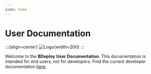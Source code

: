 ```yaml
---
icon: home
---
```


# User Documentation

:::{align=center}
![Logo](/images/logo.svg){width=200}
:::

Welcome to the **BDeploy User Documentation**. This documentation is intended for end users, not for developers. Find the current developer documentation [here](../dev/index.html).
